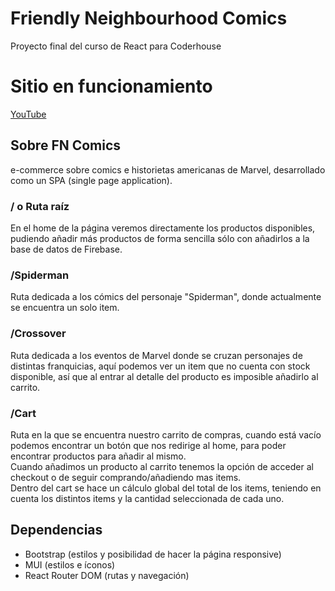 # Friendly Neighbourhood Comics

Proyecto final del curso de React para Coderhouse

# Sitio en funcionamiento

<a href="https://www.youtube.com/" target="_blank">YouTube</a>

## Sobre FN Comics

e-commerce sobre comics e historietas americanas de Marvel, desarrollado como un SPA (single page application).

### / o Ruta raíz

En el home de la página veremos directamente los productos disponibles, pudiendo añadir más productos de forma sencilla sólo con añadirlos a la base de datos de Firebase.

### /Spiderman

Ruta dedicada a los cómics del personaje "Spiderman", donde actualmente se encuentra un solo item.

### /Crossover

Ruta dedicada a los eventos de Marvel donde se cruzan personajes de distintas franquicias, aquí podemos ver un item que no cuenta con stock disponible, así que al entrar al detalle del producto es imposible añadirlo al carrito.

### /Cart

Ruta en la que se encuentra nuestro carrito de compras, cuando está vacío podemos encontrar un botón que nos redirige al home, para poder encontrar productos para añadir al mismo. <br>
Cuando añadimos un producto al carrito tenemos la opción de acceder al checkout o de seguir comprando/añadiendo mas items.<br>
Dentro del cart se hace un cálculo global del total de los items, teniendo en cuenta los distintos items y la cantidad seleccionada de cada uno.

## Dependencias
<ul>
<li>Bootstrap (estilos y posibilidad de hacer la página responsive)</li>
<li>MUI (estilos e íconos)</li>
<li>React Router DOM (rutas y navegación)</li>
</ul>


